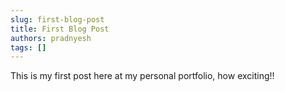 ```yaml
---
slug: first-blog-post
title: First Blog Post
authors: pradnyesh
tags: []
---
```


This is my first post here at my personal portfolio, how exciting!!